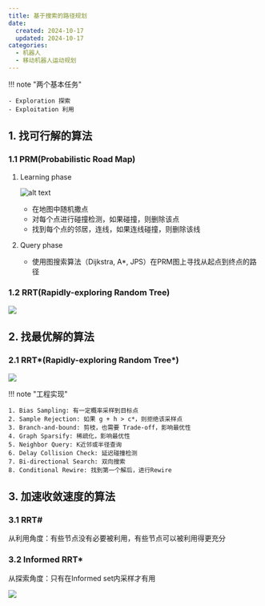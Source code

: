 ```yaml
---
title: 基于搜索的路径规划
date:
  created: 2024-10-17
  updated: 2024-10-17
categories:
  - 机器人
  - 移动机器人运动规划
---
```


<!-- more -->

!!! note "两个基本任务"

    - Exploration 探索
    - Exploitation 利用


## 1. 找可行解的算法

### 1.1 PRM(Probabilistic Road Map)

1. Learning phase

    ![alt text](https://upload.wikimedia.org/wikipedia/commons/9/99/PRM_with_Ob-maps.gif)

    - 在地图中随机撒点
    - 对每个点进行碰撞检测，如果碰撞，则删除该点
    - 找到每个点的邻居，连线，如果连线碰撞，则删除该线

2. Query phase

    - 使用图搜索算法（Dijkstra, A*, JPS）在PRM图上寻找从起点到终点的路径

### 1.2 RRT(Rapidly-exploring Random Tree)

![](https://picgo-1257309505.cos.ap-guangzhou.myqcloud.com/20241017165945.png)

## 2. 找最优解的算法

### 2.1 RRT*(Rapidly-exploring Random Tree*)

![](https://picgo-1257309505.cos.ap-guangzhou.myqcloud.com/20241017171227.png)

!!! note "工程实现"

    1. Bias Sampling: 有一定概率采样到目标点
    2. Sample Rejection: 如果 g + h > c*，则拒绝该采样点
    3. Branch-and-bound: 剪枝，也需要 Trade-off，影响最优性
    4. Graph Sparsify: 稀疏化，影响最优性
    5. Neighbor Query: K近邻或半径查询
    6. Delay Collision Check: 延迟碰撞检测
    7. Bi-directional Search: 双向搜索
    8. Conditional Rewire: 找到第一个解后，进行Rewire

## 3. 加速收敛速度的算法

### 3.1 RRT#

从利用角度：有些节点没有必要被利用，有些节点可以被利用得更充分

### 3.2 Informed RRT*

从探索角度：只有在Informed set内采样才有用

![](https://picgo-1257309505.cos.ap-guangzhou.myqcloud.com/20241017175852.png)